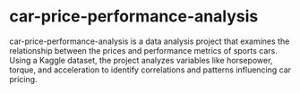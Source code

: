 # car-price-performance-analysis
car-price-performance-analysis is a data analysis project that examines the relationship between the prices and performance metrics of sports cars. Using a Kaggle dataset, the project analyzes variables like horsepower, torque, and acceleration to identify correlations and patterns influencing car pricing.

